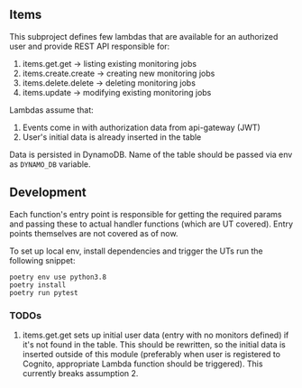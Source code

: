 ## Items
This subproject defines few lambdas that are available for an authorized user
and provide REST API responsible for:
1. items.get.get -> listing existing monitoring jobs
2. items.create.create -> creating new monitoring jobs
3. items.delete.delete -> deleting monitoring jobs
4. items.update -> modifying existing monitoring jobs

Lambdas assume that:
1. Events come in with authorization data from api-gateway (JWT)
2. User's initial data is already inserted in the table

Data is persisted in DynamoDB. Name of the table should be passed via env as `DYNAMO_DB` variable.

## Development
Each function's entry point is responsible for getting the required params and passing these to
actual handler functions (which are UT covered).
Entry points themselves are not covered as of now.

To set up local env, install dependencies and trigger the UTs run the following snippet:
```
poetry env use python3.8
poetry install
poetry run pytest
```

### TODOs
1. items.get.get sets up initial user data (entry with no monitors defined) if it's not found in the table.
This should be rewritten, so the initial data is inserted outside of this module (preferably when user is registered to Cognito, appropriate Lambda function should be triggered).
This currently breaks assumption 2.
